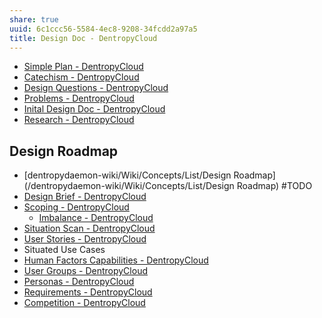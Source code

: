 ```yaml
---
share: true
uuid: 6c1ccc56-5584-4ec8-9208-34fcdd2a97a5
title: Design Doc - DentropyCloud
---
```

* [Simple Plan - DentropyCloud](/81391cc3-8783-48a9-aed1-ccf9e0d590b6)
* [Catechism - DentropyCloud](/38fd56a5-a10e-492c-9bbc-8b1ff8deec0a)
* [Design Questions - DentropyCloud](/733f4f63-08be-49b5-9a04-9d9a89341b0b)
* [Problems - DentropyCloud](/1d5dc5a1-64d0-4cb3-b71f-24e45797944c)
* [Inital Design Doc - DentropyCloud](/1d4b76d7-a29f-47ef-b2d8-db7eff5acfd7)
* [Research - DentropyCloud](/e3b6a277-00dd-43cb-ad0d-c7694e7ebd7f)

## Design Roadmap

* [dentropydaemon-wiki/Wiki/Concepts/List/Design Roadmap](/dentropydaemon-wiki/Wiki/Concepts/List/Design Roadmap) #TODO
* [Design Brief - DentropyCloud](/f992b586-671a-4c15-b91e-4272eb41cf07)
* [Scoping - DentropyCloud](/3c1833a8-df54-4561-91d8-da981b8b53b8)
	* [Imbalance - DentropyCloud](/80f08cba-aef6-4b53-9c29-c4babb4d88a1)
* [Situation Scan - DentropyCloud](/0d23e53b-b9f7-4b85-aab6-0e5b4fd1f4e6)
* [User Stories - DentropyCloud](/c4e92074-2abd-48aa-b129-540da1897ab8)
* Situated Use Cases
* [Human Factors Capabilities - DentropyCloud](/8b6c24a5-e676-478d-88f2-fe9c7ba2c5b5)
* [User Groups - DentropyCloud](/aec7b8af-db44-4b01-849d-746aa5d95262)
* [Personas - DentropyCloud](/1e9a908e-7c40-48e3-af69-242c18dfeb0e)
* [Requirements - DentropyCloud](/eaac3a5a-3608-4275-9993-2b5a77b76dd3)
* [Competition - DentropyCloud](/b76b5f60-b129-4a4b-8d53-d747e1e507b1)